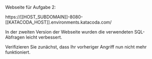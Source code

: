 Webseite für Aufgabe 2:

https://[[HOST_SUBDOMAIN]]-8080-[[KATACODA_HOST]].environments.katacoda.com/

In der zweiten Version der Webseite wurden die verwendeten SQL-Abfragen leicht verbessert.

Verifizieren Sie zunächst, dass Ihr vorheriger Angriff nun nicht mehr funktioniert.